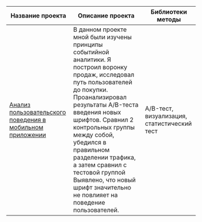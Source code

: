 

| Название проекта                                                                                                              | Описание проекта                                                                                                                                                                                                                                                                                                                                                                                         | Библиотеки методы                           |
|-------------------------------------------------------------------------------------------------------------------------------|----------------------------------------------------------------------------------------------------------------------------------------------------------------------------------------------------------------------------------------------------------------------------------------------------------------------------------------------------------------------------------------------------------|---------------------------------------------|
| [Анализ пользовательского поведения в мобильном приложении](https://github.com/Zelenenykiy/Portfolio/tree/main/A%20B%20tests) | В данном проекте мной были изучены принципы событийной аналитики. Я построил воронку продаж, исследовал путь пользователей до покупки. Проанализировал результаты A/B-теста введения новых шрифтов. Сравнил 2 контрольных группы между собой, убедился в правильном разделении трафика, а затем сравнил с тестовой группой Выявлено, что новый шрифт значительно не повлияет на поведение пользователей. | A/B-тест, визуализация, статистический тест |
